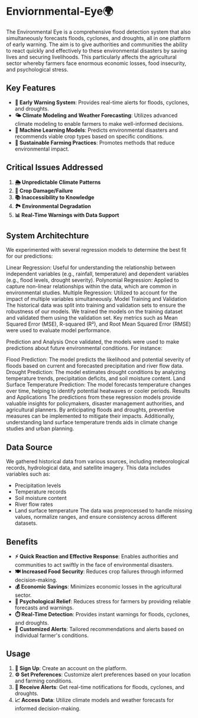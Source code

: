 # Enviornmental-Eye🌍 


The Environmental Eye is a comprehensive flood detection system that also simultaneously forecasts floods, cyclones, and droughts, all in one platform of early warning. The aim is to give authorities and communities the ability to react quickly and effectively to these environmental disasters by saving lives and securing livelihoods. This particularly affects the agricultural sector whereby farmers face enormous economic losses, food insecurity, and psychological stress.

## Key Features

- **🚨 Early Warning System**: Provides real-time alerts for floods, cyclones, and droughts.
- **🌤️ Climate Modeling and Weather Forecasting**: Utilizes advanced climate modeling to enable farmers to make well-informed decisions.
- **🤖 Machine Learning Models**: Predicts environmental disasters and recommends viable crop types based on specific conditions.
- **🌱 Sustainable Farming Practices**: Promotes methods that reduce environmental impact.

## Critical Issues Addressed

1. **🌦️ Unpredictable Climate Patterns**
2. **🌾 Crop Damage/Failure**
3. **📚 Inaccessibility to Knowledge**
4. **🏞️ Environmental Degradation**
5. **📊 Real-Time Warnings with Data Support**

## System Architechture 

We experimented with several regression models to determine the best fit for our predictions:

Linear Regression: Useful for understanding the relationship between independent variables (e.g., rainfall, temperature) and dependent variables (e.g., flood levels, drought severity).
Polynomial Regression: Applied to capture non-linear relationships within the data, which are common in environmental studies.
Multiple Regression: Utilized to account for the impact of multiple variables simultaneously.
Model Training and Validation
The historical data was split into training and validation sets to ensure the robustness of our models. We trained the models on the training dataset and validated them using the validation set. Key metrics such as Mean Squared Error (MSE), R-squared (R²), and Root Mean Squared Error (RMSE) were used to evaluate model performance.

Prediction and Analysis
Once validated, the models were used to make predictions about future environmental conditions. For instance:

Flood Prediction: The model predicts the likelihood and potential severity of floods based on current and forecasted precipitation and river flow data.
Drought Prediction: The model estimates drought conditions by analyzing temperature trends, precipitation deficits, and soil moisture content.
Land Surface Temperature Prediction: The model forecasts temperature changes over time, helping to identify potential heatwaves or cooler periods.
Results and Applications
The predictions from these regression models provide valuable insights for policymakers, disaster management authorities, and agricultural planners. By anticipating floods and droughts, preventive measures can be implemented to mitigate their impacts. Additionally, understanding land surface temperature trends aids in climate change studies and urban planning.
## Data Source 
We gathered historical data from various sources, including meteorological records, hydrological data, and satellite imagery. This data includes variables such as:

- Precipitation levels
- Temperature records
- Soil moisture content
- River flow rates
- Land surface temperature
The data was preprocessed to handle missing values, normalize ranges, and ensure consistency across different datasets.

## Benefits

- **⚡ Quick Reaction and Effective Response**: Enables authorities and communities to act swiftly in the face of environmental disasters.
- **🍽️ Increased Food Security**: Reduces crop failures through informed decision-making.
- **💰 Economic Savings**: Minimizes economic losses in the agricultural sector.
- **🧘 Psychological Relief**: Reduces stress for farmers by providing reliable forecasts and warnings.
- **⏱️ Real-Time Detection**: Provides instant warnings for floods, cyclones, and droughts.
- **🔔 Customized Alerts**: Tailored recommendations and alerts based on individual farmer's conditions.

## Usage

1. **📝 Sign Up**: Create an account on the platform.
2. **⚙️ Set Preferences**: Customize alert preferences based on your location and farming conditions.
3. **📩 Receive Alerts**: Get real-time notifications for floods, cyclones, and droughts.
4. **📈 Access Data**: Utilize climate models and weather forecasts for informed decision-making.

